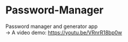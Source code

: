 # Password-Manager
Password manager and generator app  
-> A video demo: https://youtu.be/VRnrR18bp0w
